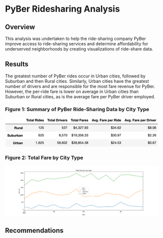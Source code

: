 # PyBer Ridesharing Analysis

## Overview

This analysis was undertaken to help the ride-sharing company PyBer improve access to ride-sharing services and determine affordability for underserved neighborhoods by creating visualizations of ride-share data.

## Results

The greatest number of PyBer rides occur in Urban cities, followed by Suburban and then Rural cities. Similarly, Urban cities have the greatest number of drivers and are responsible for the most fare revenue for PyBer. However, the per-ride fare is lower on average in Urban cities than Suburban or Rural cities, as is the average fare per PyBer driver employed.

### Figure 1: Summary of PyBer Ride-Sharing Data by City Type

![Summary of PyBer Ride-Sharing Data by City Type](https://github.com/amberteets/PyBer_Analysis/blob/main/analysis/PyBer_Summary_DF.png)

### Figure 2: Total Fare by City Type

![Total Fare by City Type](https://github.com/amberteets/PyBer_Analysis/blob/main/analysis/Fare_by_type.png)

## Recommendations
